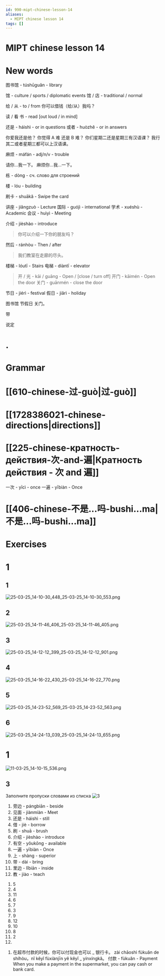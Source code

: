```yaml
---
id: 990-mipt-chinese-lesson-14
aliases:
  - MIPT chinese lesson 14
tags: []
---
```


# MIPT chinese lesson 14

# New words

图书馆 - túshūguǎn - library

馆 - culture / sports / diplomatic events
馆 / 店 - traditional / normal

给 / 从 - to / from
你可以借钱（给/从）我吗？

读 / 看 书 - read [out loud / in mind]

还是 - háishì - or in questions
或者 - huòzhě - or in answers

你爱我还是他？
你觉得 A 难 还是 B 难？
你们星期二还是星期三有汉语课？
我行其二或者星期三都可以上汉语课。

麻烦 - máfán - adj/n/v - trouble

请你...我一下。
麻烦你...我...一下。

栋 - dòng - сч. слово для строений

楼 - lóu - building

刷卡 - shuākǎ - Swipe the card

讲座 - jiǎngzuò - Lecture
国际 - guójì - international
学术 - xuéshù - Academic
会议 - huìyì - Meeting

介绍 - jièshào - introduce

> 你可以介绍一下你的朋友吗？

然后 - ránhòu - Then / after

> 我们教室在走廊的尽头。

楼梯 - lóutī - Stairs
电梯 - diàntī - elevator

> 开 / 光 - kāi / guāng - Open / [close / turn off]
> 开门 - kāimén - Open the door
> 关门 - guānmén - close the door

节日 - jiérì - festival
假日 - jiǎrì - holiday

图书馆 节假日 关门。

带

说定

# .

# Grammar

# [[610-chinese-过-guò|过-guò]]

# [[1728386021-chinese-directions|directions]]

# [[225-chinese-кратность-действия-次-and-遍|Кратность действия - 次 and 遍]]

一次 - yīcì - once
一遍 - yībiàn - Once

# [[406-chinese-不是...吗-bushi...ma|不是...吗-bushi...ma]]

# Exercises

# 1

## 1

![25-03-25_14-10-30_448_25-03-25_14-10-30_553.png](assets/imgs/25-03-25_14-10-30_448_25-03-25_14-10-30_553.png)

## 2

![25-03-25_14-11-46_406_25-03-25_14-11-46_405.png](assets/imgs/25-03-25_14-11-46_406_25-03-25_14-11-46_405.png)

## 3

![25-03-25_14-12-12_399_25-03-25_14-12-12_901.png](assets/imgs/25-03-25_14-12-12_399_25-03-25_14-12-12_901.png)

## 4

![25-03-25_14-16-22_430_25-03-25_14-16-22_770.png](assets/imgs/25-03-25_14-16-22_430_25-03-25_14-16-22_770.png)

## 5

![25-03-25_14-23-52_569_25-03-25_14-23-52_563.png](assets/imgs/25-03-25_14-23-52_569_25-03-25_14-23-52_563.png)

## 6

![25-03-25_14-24-13_039_25-03-25_14-24-13_655.png](assets/imgs/25-03-25_14-24-13_039_25-03-25_14-24-13_655.png)

# 1

![11-03-25_14-10-15_536.png](assets/imgs/11-03-25_14-10-15_536.png)

## 3

Заполните пропуски словами из списка
![3](assets/imgs/25-03-25_13-51-42_838_25-03-25_13-51-42_132.png)

1. 旁边 - pángbiān - beside
2. 见面 - jiànmiàn - Meet
3. 还是 - háishì - still
4. 借 - jiè - borrow
5. 刷 - shuā - brush
6. 介绍 - jièshào - introduce
7. 有空 - yǒukōng - available
8. 一遍 - yībiàn - Once
9. 上 - shàng - superior
10. 带 - dài - bring
11. 里边 - lǐbiān - inside
12. 教 - jiào - teach

<!---->

1. 5
2. 4
3. 11
4. 6
5. 7
6. 3
7. 9
8. 12
9. 10
10. 8
11. 2
12. 
<!---->

1. 在超市付款的时候，你可以付现金也可以 _ 银行卡。
   zài chāoshì fùkuǎn de shíhòu，nǐ kěyǐ fùxiànjīn yě kěyǐ _ yínxíngkǎ。
   付款 - fùkuǎn - Payment
   When you make a payment in the supermarket, you can pay cash or bank card.
